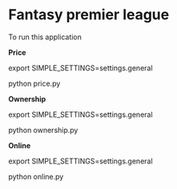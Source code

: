 # Fantasy premier league

To run this application

**Price**

export SIMPLE_SETTINGS=settings.general

python price.py


**Ownership**

export SIMPLE_SETTINGS=settings.general

python ownership.py


**Online**

export SIMPLE_SETTINGS=settings.general

python online.py
